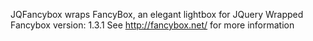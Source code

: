 JQFancybox wraps FancyBox, an elegant lightbox for JQuery
Wrapped Fancybox version: 1.3.1
See http://fancybox.net/ for more information

